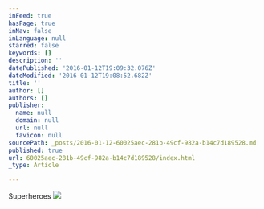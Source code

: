 ```yaml
---
inFeed: true
hasPage: true
inNav: false
inLanguage: null
starred: false
keywords: []
description: ''
datePublished: '2016-01-12T19:09:32.076Z'
dateModified: '2016-01-12T19:08:52.682Z'
title: ''
author: []
authors: []
publisher:
  name: null
  domain: null
  url: null
  favicon: null
sourcePath: _posts/2016-01-12-60025aec-281b-49cf-982a-b14c7d189528.md
published: true
url: 60025aec-281b-49cf-982a-b14c7d189528/index.html
_type: Article

---
```

Superheroes
![](https://the-grid-user-content.s3-us-west-2.amazonaws.com/7b8f006e-1fac-4f9c-93e8-15b21f990a07.jpg)